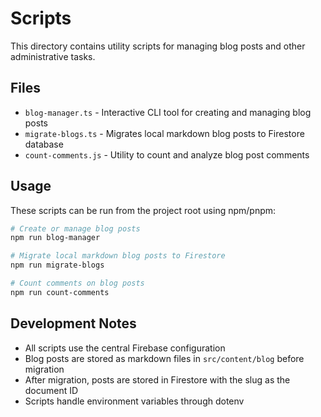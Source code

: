 # Scripts

This directory contains utility scripts for managing blog posts and other administrative tasks.

## Files

- `blog-manager.ts` - Interactive CLI tool for creating and managing blog posts
- `migrate-blogs.ts` - Migrates local markdown blog posts to Firestore database
- `count-comments.js` - Utility to count and analyze blog post comments

## Usage

These scripts can be run from the project root using npm/pnpm:

```bash
# Create or manage blog posts
npm run blog-manager

# Migrate local markdown blog posts to Firestore
npm run migrate-blogs

# Count comments on blog posts
npm run count-comments
```

## Development Notes

- All scripts use the central Firebase configuration
- Blog posts are stored as markdown files in `src/content/blog` before migration
- After migration, posts are stored in Firestore with the slug as the document ID
- Scripts handle environment variables through dotenv